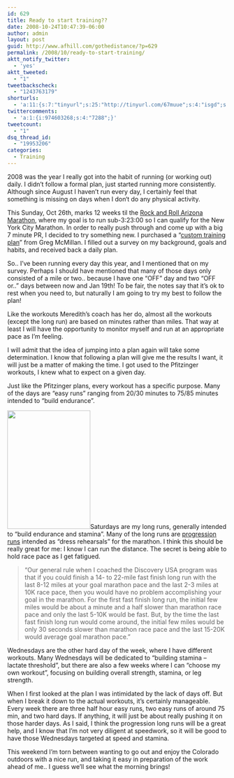 ```yaml
---
id: 629
title: Ready to start training??
date: 2008-10-24T10:47:39-06:00
author: admin
layout: post
guid: http://www.afhill.com/gothedistance/?p=629
permalink: /2008/10/ready-to-start-training/
aktt_notify_twitter:
  - 'yes'
aktt_tweeted:
  - "1"
tweetbackscheck:
  - "1243763179"
shorturls:
  - 'a:11:{s:7:"tinyurl";s:25:"http://tinyurl.com/67muue";s:4:"isgd";s:17:"http://is.gd/fiJO";s:5:"bitly";s:18:"http://bit.ly/ee1m";s:5:"snipr";s:22:"http://snipr.com/9seld";s:5:"snurl";s:22:"http://snurl.com/9seld";s:7:"snipurl";s:24:"http://snipurl.com/9seld";s:4:"trim";s:17:"http://tr.im/49a7";s:5:"adjix";s:207:"(10 Jan 2008 temporary restriction: API requires valid partnerID or partnerEmail key in request. Contact us if this affects you.) Invalid Adjix request. API documentation @ http://web.adjix.com/AdjixAPI.html";s:4:"advu";s:203:"(10 Jan 2008 temporary restriction: API requires valid partnerID or partnerEmail key in request. Contact us if this affects you.) Invalid Adjix request. API documentation @ http://web.ad.vu/AdjixAPI.html";s:4:"zima";s:19:"http://zi.ma/053c4f";s:9:"permalink";s:68:"http://www.afhill.com/gothedistance/2008/10/ready-to-start-training/";}'
twittercomments:
  - 'a:1:{i:974603268;s:4:"7288";}'
tweetcount:
  - "1"
dsq_thread_id:
  - "19953206"
categories:
  - Training
---
```

2008 was the year I really got into the habit of running (or working out) daily. I didn’t follow a formal plan, just started running more consistently. Although since August I haven’t run every day, I certainly feel that something is missing on days when I don‘t do any physical activity. 

This Sunday, Oct 26th, marks 12 weeks til the [Rock and Roll Arizona Marathon](rnraz.com/), where my goal is to run sub-3:23:00 so I can qualify for the New York City Marathon. In order to really push through and come up with a big 7 minute PR, I decided to try something new. I purchased a “[custom training plan](http://www.mcmillanrunning.com/training1.htm)” from Greg McMillan. I filled out a survey on my background, goals and habits, and received back a daily plan.

So.. I’ve been running every day this year, and I mentioned that on my survey. Perhaps I should have mentioned that many of those days only consisted of a mile or two.. because I have one “OFF” day and two “OFF or..” days between now and Jan 19th! To be fair, the notes say that it’s ok to rest when you need to, but naturally I am going to try my best to follow the plan!

Like the workouts Meredith’s coach has her do, almost all the workouts (except the long run) are based on minutes rather than miles. That way at least I will have the opportunity to monitor myself and run at an appropriate pace as I’m feeling. 

I will admit that the idea of jumping into a plan again will take some determination. I know that following a plan will give me the results I want, it will just be a matter of making the time. I got used to the Pfitzinger workouts, I knew what to expect on a given day. 

Just like the Pfitzinger plans, every workout has a specific purpose. Many of the days are “easy runs” ranging from 20/30 minutes to 75/85 minutes intended to “build endurance”. 

[<img src="http://www.afhill.com/gothedistance/wp-content/uploads/2008/10/4fastfinishsidebar.jpg" alt="" title="4fastfinishsidebar" width="190" height="271" class="alignright size-full wp-image-636" />](http://www.afhill.com/gothedistance/wp-content/uploads/2008/10/4fastfinishsidebar.jpg)Saturdays are my long runs, generally intended to “build endurance and stamina”. Many of the long runs are [progression runs](http://www.mcmillanrunning.com/progressionruns.htm) intended as “dress rehearsals” for the marathon. I think this should be really great for me: I know I can run the distance. The secret is being able to hold race pace as I get fatigued. 

> &#8220;Our general rule when I coached the Discovery USA program was that if you could finish a 14- to 22-mile fast finish long run with the last 8-12 miles at your goal marathon pace and the last 2-3 miles at 10K race pace, then you would have no problem accomplishing your goal in the marathon. For the first fast finish long run, the initial few miles would be about a minute and a half slower than marathon race pace and only the last 5-10K would be fast. But, by the time the last fast finish long run would come around, the initial few miles would be only 30 seconds slower than marathon race pace and the last 15-20K would average goal marathon pace.&#8221;

Wednesdays are the other hard day of the week, where I have different workouts. Many Wednesdays will be dedicated to “building stamina &#8211; lactate threshold”, but there are also a few weeks where I can “choose my own workout”, focusing on building overall strength, stamina, or leg strength. 

When I first looked at the plan I was intimidated by the lack of days off. But when I break it down to the actual workouts, it’s certainly manageable. Every week there are three half hour easy runs, two easy runs of around 75 min, and two hard days. If anything, it will just be about really pushing it on those harder days. As I said, I think the progression long runs will be a great help, and I know that I’m not very diligent at speedwork, so it will be good to have those Wednesdays targeted at speed and stamina. 

This weekend I’m torn between wanting to go out and enjoy the Colorado outdoors with a nice run, and taking it easy in preparation of the work ahead of me.. I guess we’ll see what the morning brings!